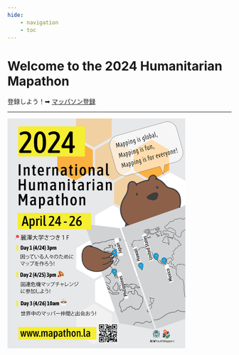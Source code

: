 ```yaml
---
hide:
    - navigation
    - toc
---
```


# Welcome to the 2024 Humanitarian Mapathon

登録しよう！➡︎ <a class="btn" href="https://docs.google.com/forms/d/e/1FAIpQLSf-u16oZKqXY4Wa4H2ng_JJSStNeLBTMsM30H3M7oV8QSrQyQ/viewform?usp=sf_link" target="_blank">マッパソン登録</a>

<hr>

<img src="images/japan-mapathon_flyers_v5.png" class="no-shadow" width="400">
